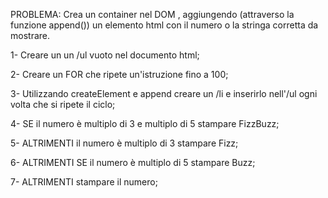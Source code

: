 PROBLEMA: Crea un container nel DOM , aggiungendo (attraverso la funzione append()) un elemento html con il numero o la stringa corretta da mostrare.

1- Creare un un /ul vuoto nel documento html;

2- Creare un FOR che ripete un'istruzione fino a 100;

3- Utilizzando createElement e append creare un /li e inserirlo nell'/ul ogni volta che si ripete il ciclo;

4- SE il numero è multiplo di 3 e multiplo di 5 stampare FizzBuzz;

5- ALTRIMENTI il numero è multiplo di 3 stampare Fizz;

6- ALTRIMENTI SE il numero è multiplo di 5 stampare Buzz;

7- ALTRIMENTI stampare il numero;